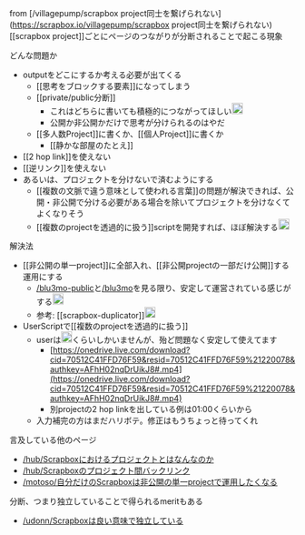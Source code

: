 
from [/villagepump/scrapbox project同士を繋げられない](https://scrapbox.io/villagepump/scrapbox project同士を繋げられない)
[[scrapbox project]]ごとにページのつながりが分断されることで起こる現象

どんな問題か
- outputをどこにするか考える必要が出てくる
    - [[思考をブロックする要素]]になってしまう
    - [[private/public分断]]
        - これはどちらに書いても積極的につながってほしい<img src='https://scrapbox.io/api/pages/villagepump/takker/icon' alt='/villagepump/takker.icon' height="19.5"/>
        - 公開か非公開かだけで思考が分けられるのはやだ
    - [[多人数Project]]に書くか、[[個人Project]]に書くか
        - [[静かな部屋のたとえ]]
- [[2 hop link]]を使えない
- [[逆リンク]]を使えない
- あるいは、プロジェクトを分けないで済むようにする
    - [[複数の文脈で違う意味として使われる言葉]]の問題が解決できれば、公開・非公開で分ける必要がある場合を除いてプロジェクトを分けなくてよくなりそう
    - [[複数のprojectを透過的に扱う]]scriptを開発すれば、ほぼ解決する<img src='https://scrapbox.io/api/pages/villagepump/takker/icon' alt='/villagepump/takker.icon' height="19.5"/>

解決法
- [[非公開の単一project]]に全部入れ、[[非公開projectの一部だけ公開]]する運用にする
    - [/blu3mo-public](https://scrapbox.io/blu3mo-public)と[/blu3mo](https://scrapbox.io/blu3mo)を見る限り、安定して運営されている感じがする<img src='https://scrapbox.io/api/pages/villagepump/takker/icon' alt='/villagepump/takker.icon' height="19.5"/>
    - 参考: [[scrapbox-duplicator]]<img src='https://scrapbox.io/api/pages/villagepump/bluemountain/icon' alt='/villagepump/bluemountain.icon' height="19.5"/>
- UserScriptで[[複数のprojectを透過的に扱う]]
    - userは<img src='https://scrapbox.io/api/pages/villagepump/takker/icon' alt='/villagepump/takker.icon' height="19.5"/>くらいしかいませんが、殆ど問題なく安定して使えてます
        - [https://onedrive.live.com/download?cid=70512C41FFD76F59&resid=70512C41FFD76F59%21220078&authkey=AFhH02nqDrUikJ8#.mp4](https://onedrive.live.com/download?cid=70512C41FFD76F59&resid=70512C41FFD76F59%21220078&authkey=AFhH02nqDrUikJ8#.mp4)
        - 別projectの2 hop linkを出している例は01:00くらいから
    - 入力補完の方はまだハリボテ。修正はもうちょっと待ってくれ

言及している他のページ
- [/hub/Scrapboxにおけるプロジェクトとはなんなのか](https://scrapbox.io/hub/Scrapboxにおけるプロジェクトとはなんなのか)
- [/hub/Scrapboxのプロジェクト間バックリンク](https://scrapbox.io/hub/Scrapboxのプロジェクト間バックリンク)
- [/motoso/自分だけのScrapboxは非公開の単一projectで運用したくなる](https://scrapbox.io/motoso/自分だけのScrapboxは非公開の単一projectで運用したくなる)

分断、つまり独立していることで得られるmeritもある
- [/udonn/Scrapboxは良い意味で独立している](https://scrapbox.io/udonn/Scrapboxは良い意味で独立している)